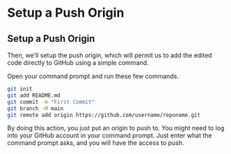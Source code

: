 # Setup a Push Origin

## **Setup a Push Origin**

Then, we'll setup the push origin, which will permit us to add the edited code directly to GitHub using a simple command.

Open your command prompt and run these few commands.

```bash
git init
git add README.md
git commit -m "First Commit"
git branch -M main
git remote add origin https://github.com/username/reponame.git
```



By doing this action, you just put an origin to push to. You might need to log into your GitHub account in your command prompt. Just enter what the command prompt asks, and you will have the access to push.
